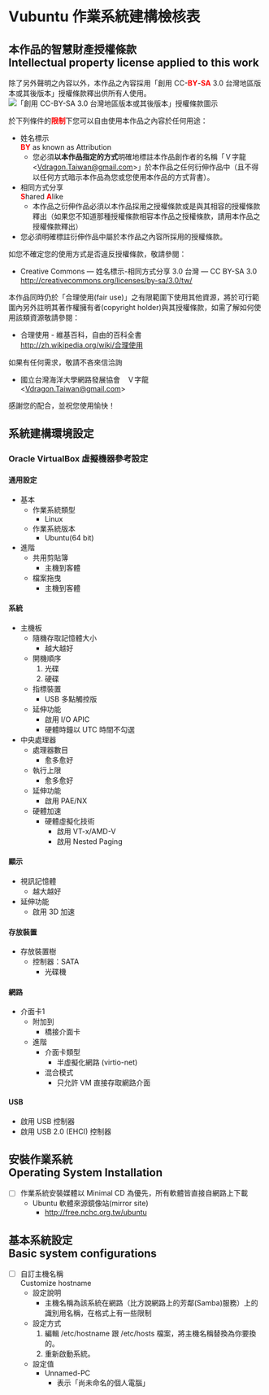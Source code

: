 # Vubuntu 作業系統建構檢核表
## 本作品的智慧財產授權條款<br />Intellectual property license applied to this work
除了另外聲明之內容以外，本作品之內容採用「創用 CC-<span class="important_warning" style="color: red">**BY**</span>-<span class="important_warning" style="color: red">**SA**</span> 3.0 台灣地區版本或其後版本」授權條款釋出供所有人使用。  
![「創用 CC-BY-SA 3.0 台灣地區版本或其後版本」授權條款圖示](https://cdn.rawgit.com/Vdragon/Vdragon_s_License_Templates/217eea4d6e13a5f72eddf1f1a3b22dbdee9e9639/Creative%20Commons/CC%20BY-SA/Resources/Creative%20Commons%20CC-BY-SA%20logo.svg)

於下列條件的<span class="important_warning" style="color: red">**限制**</span>下您可以自由使用本作品之內容於任何用途：

* 姓名標示  
  <span class="important_warning" style="color: red">**BY**</span> as known as Attribution
	* 您必須**以本作品指定的方式**明確地標註本作品創作者的名稱「Ｖ字龍 &lt;<Vdragon.Taiwan@gmail.com>&gt;」於本作品之任何衍伸作品中（且不得以任何方式暗示本作品為您或您使用本作品的方式背書）。
* 相同方式分享  
  <span class="important_warning" style="color: red">**S**</span>hared <span class="important_warning" style="color: red">**A**</span>like
	* 本作品之衍伸作品必須以本作品採用之授權條款或是與其相容的授權條款釋出（如果您不知道那種授權條款相容本作品之授權條款，請用本作品之授權條款釋出）
* 您必須明確標註衍伸作品中屬於本作品之內容所採用的授權條款。

如您不確定您的使用方式是否違反授權條款，敬請參閱：

* Creative Commons — 姓名標示-相同方式分享 3.0 台灣 — CC BY-SA 3.0  
  <http://creativecommons.org/licenses/by-sa/3.0/tw/>

本作品同時仍於「合理使用(fair use)」之有限範圍下使用其他資源，將於可行範圍內另外註明其著作權擁有者(copyright holder)與其授權條款，如需了解如何使用該類資源敬請參閱：

* 合理使用 - 維基百科，自由的百科全書  
  <http://zh.wikipedia.org/wiki/合理使用>
  
如果有任何需求，敬請不吝來信洽詢

* 國立台灣海洋大學網路發展協會　Ｖ字龍  
  &lt;<Vdragon.Taiwan@gmail.com>&gt;

感謝您的配合，並祝您使用愉快！

## 系統建構環境設定
### Oracle VirtualBox 虛擬機器參考設定
#### 通用設定
* 基本
	* 作業系統類型
		* Linux
	* 作業系統版本
		* Ubuntu(64 bit)
* 進階
	* 共用剪貼簿
		* 主機到客體
	* 檔案拖曳
		* 主機到客體
		
#### 系統
* 主機板
	* 隨機存取記憶體大小
		* 越大越好
	* 開機順序
		1. 光碟
		2. 硬碟
	* 指標裝置
		* USB 多點觸控版
	* 延伸功能
		* 啟用 I/O APIC
		* 硬體時鐘以 UTC 時間不勾選
* 中央處理器
	* 處理器數目
		* 愈多愈好
	* 執行上限
		* 愈多愈好
	* 延伸功能
		* 啟用 PAE/NX
	* 硬體加速
		* 硬體虛擬化技術
			* 啟用 VT-x/AMD-V
			* 啟用 Nested Paging
			
#### 顯示
* 視訊記憶體
	* 越大越好
* 延伸功能
	* 啟用 3D 加速

#### 存放裝置
* 存放裝置樹
	* 控制器：SATA
		* 光碟機

#### 網路
* 介面卡1
	* 附加到
		* 橋接介面卡
	* 進階
		* 介面卡類型
			* 半虛擬化網路 (virtio-net)
		* 混合模式
			* 只允許 VM 直接存取網路介面

#### USB
* 啟用 USB 控制器
* 啟用 USB 2.0 (EHCI) 控制器

## 安裝作業系統<br />Operating System Installation
* [ ] 作業系統安裝媒體以 Minimal CD 為優先，所有軟體皆直接自網路上下載
	* Ubuntu 軟體來源鏡像站(mirror site)
		* <http://free.nchc.org.tw/ubuntu>

## 基本系統設定<br />Basic system configurations
* [ ] 自訂主機名稱<br />Customize hostname
	* 設定說明
		* 主機名稱為該系統在網路（比方說網路上的芳鄰(Samba)服務）上的識別用名稱，在格式上有一些限制
	* 設定方式
		1. 編輯 /etc/hostname 跟 /etc/hosts 檔案，將主機名稱替換為你要換的。
		2. 重新啟動系統。
	* 設定值
		* Unnamed-PC
			* 表示「尚未命名的個人電腦」

